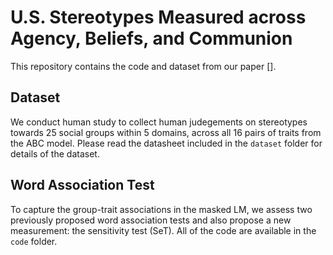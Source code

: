 # U.S. Stereotypes Measured across Agency, Beliefs, and Communion

This repository contains the code and dataset from our paper [].

## Dataset
We conduct human study to collect human judegements on stereotypes towards 25 social groups within 5 domains, across all 16 pairs of traits from the ABC model. 
Please read the datasheet included in the `dataset` folder for details of the dataset.

## Word Association Test
To capture the group-trait associations in the masked LM, we assess two previously proposed word association tests and also propose a new measurement: the sensitivity test (SeT). All of the code are available in the `code` folder.

